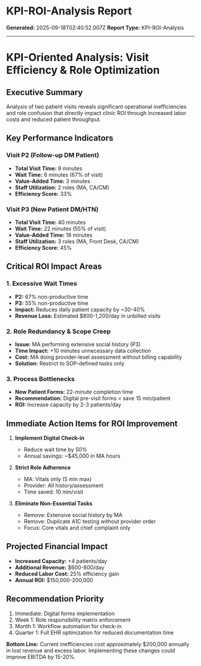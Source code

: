 # KPI-ROI-Analysis Report

**Generated:** 2025-09-18T02:40:52.007Z
**Report Type:** KPI-ROI-Analysis

---

# KPI-Oriented Analysis: Visit Efficiency & Role Optimization

## Executive Summary
Analysis of two patient visits reveals significant operational inefficiencies and role confusion that directly impact clinic ROI through increased labor costs and reduced patient throughput.

## Key Performance Indicators

### Visit P2 (Follow-up DM Patient)
- **Total Visit Time:** 9 minutes
- **Wait Time:** 6 minutes (67% of visit)
- **Value-Added Time:** 3 minutes
- **Staff Utilization:** 2 roles (MA, CA/CM)
- **Efficiency Score:** 33%

### Visit P3 (New Patient DM/HTN)
- **Total Visit Time:** 40 minutes
- **Wait Time:** 22 minutes (55% of visit)
- **Value-Added Time:** 18 minutes
- **Staff Utilization:** 3 roles (MA, Front Desk, CA/CM)
- **Efficiency Score:** 45%

## Critical ROI Impact Areas

### 1. Excessive Wait Times
- **P2:** 67% non-productive time
- **P3:** 55% non-productive time
- **Impact:** Reduces daily patient capacity by ~30-40%
- **Revenue Loss:** Estimated $800-1,200/day in unbilled visits

### 2. Role Redundancy & Scope Creep
- **Issue:** MA performing extensive social history (P3)
- **Time Impact:** +10 minutes unnecessary data collection
- **Cost:** MA doing provider-level assessment without billing capability
- **Solution:** Restrict to SOP-defined tasks only

### 3. Process Bottlenecks
- **New Patient Forms:** 22-minute completion time
- **Recommendation:** Digital pre-visit forms = save 15 min/patient
- **ROI:** Increase capacity by 2-3 patients/day

## Immediate Action Items for ROI Improvement

1. **Implement Digital Check-in**
   - Reduce wait time by 50%
   - Annual savings: ~$45,000 in MA hours

2. **Strict Role Adherence**
   - MA: Vitals only (5 min max)
   - Provider: All history/assessment
   - Time saved: 10 min/visit

3. **Eliminate Non-Essential Tasks**
   - Remove: Extensive social history by MA
   - Remove: Duplicate A1C testing without provider order
   - Focus: Core vitals and chief complaint only

## Projected Financial Impact
- **Increased Capacity:** +4 patients/day
- **Additional Revenue:** $600-800/day
- **Reduced Labor Cost:** 25% efficiency gain
- **Annual ROI:** $150,000-200,000

## Recommendation Priority
1. Immediate: Digital forms implementation
2. Week 1: Role responsibility matrix enforcement
3. Month 1: Workflow automation for check-in
4. Quarter 1: Full EHR optimization for reduced documentation time

**Bottom Line:** Current inefficiencies cost approximately $200,000 annually in lost revenue and excess labor. Implementing these changes could improve EBITDA by 15-20%.